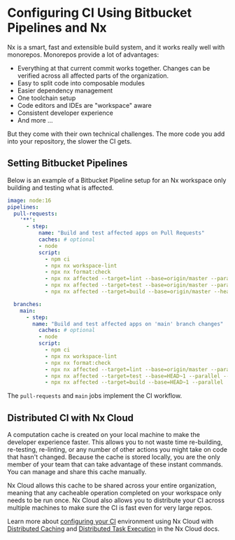 # Configuring CI Using Bitbucket Pipelines and Nx

Nx is a smart, fast and extensible build system, and it works really well with monorepos. Monorepos provide a lot of advantages:

- Everything at that current commit works together. Changes can be verified across all affected parts of the organization.
- Easy to split code into composable modules
- Easier dependency management
- One toolchain setup
- Code editors and IDEs are "workspace" aware
- Consistent developer experience
- And more ...

But they come with their own technical challenges. The more code you add into your repository, the slower the CI gets.

## Setting Bitbucket Pipelines

Below is an example of a Bitbucket Pipeline setup for an Nx workspace only building and testing what is affected.

```yaml
image: node:16
pipelines:
  pull-requests:
    '**':
      - step:
          name: "Build and test affected apps on Pull Requests"
          caches: # optional
          - node
          script:
            - npm ci
            - npx nx workspace-lint
            - npx nx format:check
            - npx nx affected --target=lint --base=origin/master --parallel --max-parallel=3
            - npx nx affected --target=test --base=origin/master --parallel --max-parallel=3 --ci --code-coverage
            - npx nx affected --target=build --base=origin/master --head=HEAD --parallel  --max-parallel=3

  branches:
    main:
      - step:
        name: "Build and test affected apps on 'main' branch changes"
          caches: # optional
          - node
          script:
            - npm ci
            - npx nx workspace-lint
            - npx nx format:check
            - npx nx affected --target=lint --base=origin/master --parallel --max-parallel=3
            - npx nx affected --target=test --base=HEAD~1 --parallel --max-parallel=3 --ci --code-coverage
            - npx nx affected --target=build --base=HEAD~1 --parallel  --max-parallel=3
```

The `pull-requests` and `main` jobs implement the CI workflow.

## Distributed CI with Nx Cloud

A computation cache is created on your local machine to make the developer experience faster. This allows you to not waste time re-building, re-testing, re-linting, or any number of other actions you might take on code that hasn't changed. Because the cache is stored locally, you are the only member of your team that can take advantage of these instant commands. You can manage and share this cache manually.

Nx Cloud allows this cache to be shared across your entire organization, meaning that any cacheable operation completed on your workspace only needs to be run once. Nx Cloud also allows you to distribute your CI across multiple machines to make sure the CI is fast even for very large repos.

Learn more about [configuring your CI](https://nx.app/docs/configuring-ci) environment using Nx Cloud with [Distributed Caching](https://nx.app/docs/distributed-caching) and [Distributed Task Execution](https://nx.app/docs/distributed-execution) in the Nx Cloud docs.
